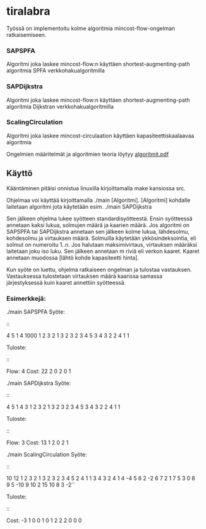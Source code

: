 # tiralabra

Työssä on implementoitu kolme algoritmia mincost-flow-ongelman ratkaisemiseen.
### SAPSPFA
Algoritmi joka laskee mincost-flow:n käyttäen shortest-augmenting-path algoritmia SPFA verkkohakualgoritmilla
### SAPDijkstra
Algoritmi joka laskee mincost-flow:n käyttäen shortest-augmenting-path algoritmia Dijkstran verkkohakualgoritmilla
### ScalingCirculation
Algoritmi joka laskee mincost-circulaation käyttäen kapasiteettiskaalaavaa algoritmia

Ongelmien määritelmät ja algoritmien teoria löytyy [algoritmit.pdf](https://github.com/Laakeri/tiralabra/blob/master/algoritmit.pdf)

## Käyttö
Kääntäminen pitäisi onnistua linuxilla kirjoittamalla make kansiossa src.

Ohjelmaa voi käyttää kirjoittamalla ./main [Algoritmi]. [Algoritmi] kohdalle laitetaan algoritmi jota käytetään esim. ./main SAPDijkstra

Sen jälkeen ohjelma lukee syötteen standardisyötteestä. Ensin syötteessä annetaan kaksi lukua, solmujen määrä ja kaarien määrä. Jos algoritmi on SAPSPFA tai SAPDijkstra annetaan sen jälkeen kolme lukua, lähdesolmu, kohdesolmu ja virtauksen määrä. Solmuilla käytetään ykkösindeksointia, eli solmut on numeroitu 1..n. Jos halutaan maksimivirtaus, virtauksen määräksi laitetaan joku iso luku. Sen jälkeen annetaan m riviä eli verkon kaaret. Kaaret annetaan muodossa [lähtö kohde kapasiteetti hinta].

Kun syöte on luettu, ohjelma ratkaiseen ongelman ja tulostaa vastauksen. Vastauksessa tulostetaan virtauksen määrä kaarissa samassa järjestyksessä kuin kaaret annettiin syötteessä.
### Esimerkkejä:

./main SAPSPFA
Syöte:

::

  4 5
  1 4 1000
  1 2 3 2
  1 3 2 3
  2 3 4 5
  3 4 3 2
  2 4 1 1

Tuloste:

::

  Flow: 4
  Cost: 22
  2
  0
  2
  0
  1

./main SAPDijkstra
Syöte:

::

  4 5
  1 4 3
  1 2 3 2
  1 3 2 3
  2 3 4 5
  3 4 3 2
  2 4 1 1

Tuloste:

::

  Flow: 3
  Cost: 13
  1
  2
  0
  2
  1

./main ScalingCirculation
Syöte:

::

  10 12
  1 2 3 2 
  1 3 2 3
  2 3 4 5
  2 4 1 1
  3 4 3 2
  4 1 4 -4
  5 6 2 -2
  6 7 2 1
  7 5 3 0
  8 9 5 -10
  9 10 2 15
  10 8 3 -2``

Tuloste:

::

  Cost: -3
  1
  0
  0
  1
  0
  1
  2
  2
  2
  0
  0
  0